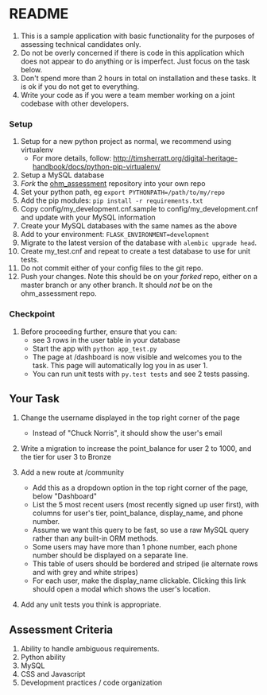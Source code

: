 # README #
1. This is a sample application with basic functionality for the purposes of assessing technical candidates only.
2. Do not be overly concerned if there is code in this application which does not appear to do anything or is imperfect. Just focus on the task below.
3. Don't spend more than 2 hours in total on installation and these tasks. It is ok if you do not get to everything.
4. Write your code as if you were a team member working on a joint codebase with other developers.

### Setup ###
1. Setup for a new python project as normal, we recommend using virtualenv
    * For more details, follow: http://timsherratt.org/digital-heritage-handbook/docs/python-pip-virtualenv/
2. Setup a MySQL database
3. *Fork* the [ohm_assessment](https://bitbucket.org/ohmconnect/ohm_assessmentL) repository into your own repo
4. Set your python path, eg `export PYTHONPATH=/path/to/my/repo`
5. Add the pip modules: `pip install -r requirements.txt`
6. Copy config/my_development.cnf.sample to config/my_development.cnf and update with your MySQL information
7. Create your MySQL databases with the same names as the above
8. Add to your environment: `FLASK_ENVIRONMENT=development`
9. Migrate to the latest version of the database with `alembic upgrade head`.
10. Create my_test.cnf and repeat to create a test database to use for unit tests.
11. Do not commit either of your config files to the git repo.
12. Push your changes. Note this should be on your *forked* repo, either on a master branch or any other branch. It should *not* be on the ohm_assessment repo.

### Checkpoint ###
1. Before proceeding further, ensure that you can:
    * see 3 rows in the user table in your database
    * Start the app with `python app_test.py`
    * The page at /dashboard is now visible and welcomes you to the task. This page will automatically log you in as user 1.
    * You can run unit tests with `py.test tests` and see 2 tests passing.

## Your Task ##
1. Change the username displayed in the top right corner of the page
    * Instead of "Chuck Norris", it should show the user's email

2. Write a migration to increase the point_balance for user 2 to 1000, and the tier for user 3 to Bronze

3. Add a new route at /community
    * Add this as a dropdown option in the top right corner of the page, below "Dashboard"
    * List the 5 most recent users (most recently signed up user first), with columns for user's tier, point_balance, display_name, and phone number.
    * Assume we want this query to be fast, so use a raw MySQL query rather than any built-in ORM methods.
    * Some users may have more than 1 phone number, each phone number should be displayed on a separate line.
    * This table of users should be bordered and striped (ie alternate rows and with grey and white stripes)
    * For each user, make the display_name clickable. Clicking this link should open a modal which shows the user's location.

4. Add any unit tests you think is appropriate.

## Assessment Criteria ##
1. Ability to handle ambiguous requirements.
2. Python ability
3. MySQL
4. CSS and Javascript
5. Development practices / code organization